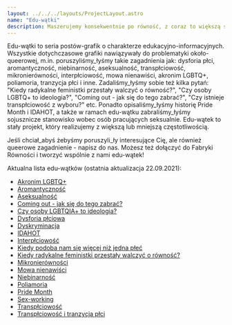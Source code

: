 ```yaml
---
layout: ../../../layouts/ProjectLayout.astro
name: "Edu-wątki"
description: Maszerujemy konsekwentnie po równość, z coraz to większą siłą i wsparciem!
---
```


Edu-wątki to seria postów-grafik o charakterze edukacyjno-informacyjnych. Wszystkie dotychczasowe grafiki nawiązywały do problematyki około-queerowej, m.in. poruszyliśmy_łyśmy takie zagadnienia jak: dysforia płci, aromantyczność, niebinarność, aseksualność, transpłciowość, mikronierówności, interpłciowość, mowa nienawiści, akronim LGBTQ+, poliamoria, tranzycja płci i inne. Zadaliśmy_łyśmy sobie też kilka pytań: "Kiedy radykalne feministki przestały walczyć o równość?", "Czy osoby LGBTQ+ to ideologia?", "Coming out - jak się do tego zabrać?", "Czy istnieje transpłciowość z wyboru?" etc. Ponadto opisaliśmy_łyśmy historię Pride Month i IDAHOT, a także w ramach edu-wątku zabraliśmy_łyśmy sojusznicze stanowisko wobec osób pracujących seksualnie. Edu-wątek to stały projekt, który realizujemy z większą lub mniejszą częstotliwością. 

Jeśli chciał_abyś żebyśmy poruszyli_ły interesujące Cię, ale również queerowe zagadnienie - napisz do nas. Możesz też dołączyć do Fabryki Równości i tworzyć wspólnie z nami edu-wątek!

Aktualna lista edu-wątków (ostatnia aktualizacja 22.09.2021):
* [Akronim LGBTQ+](https://www.facebook.com/fabrykarownosci/posts/3812756285446675)
* [Aromantyczność](https://www.facebook.com/fabrykarownosci/posts/3735214276534210)
* [Aseksualność](https://www.facebook.com/fabrykarownosci/posts/3794020003986970)
* [Coming out - jak się do tego zabrać?](https://www.facebook.com/fabrykarownosci/posts/3695509703838001)
* [Czy osoby LGBTQIA+ to ideologia?](https://www.facebook.com/fabrykarownosci/posts/3661954853860153)
* [Dysforia płciowa](https://www.facebook.com/fabrykarownosci/posts/3713257085396596)
* [Dyskryminacja](https://www.facebook.com/fabrykarownosci/posts/4177531745635792)
* [IDAHOT](https://www.facebook.com/fabrykarownosci/posts/3958950430827259)
* [Interpłciowość](https://www.facebook.com/fabrykarownosci/posts/4042843225771312)
* [Kiedy podoba nam się więcej niż jedna płeć](https://www.facebook.com/fabrykarownosci/posts/3896994760356160)
* [Kiedy radykalne feministki przestały walczyć o równość?](https://www.facebook.com/fabrykarownosci/posts/3677339142321724)
* [Mikronierówności](https://www.facebook.com/fabrykarownosci/posts/3980928958629406)
* [Mowa nienawiści](https://www.facebook.com/fabrykarownosci/posts/4064018203653814)
* [Niebinarność](https://www.facebook.com/fabrykarownosci/posts/3756908364364801)
* [Poliamoria](https://www.facebook.com/fabrykarownosci/posts/4101076669947967)
* [Pride Month](https://www.facebook.com/fabrykarownosci/posts/4019915868064048)
* [Sex-working](https://www.facebook.com/fabrykarownosci/posts/3774560669266237)
* [Transpłciowość](https://www.facebook.com/fabrykarownosci/posts/3833788670010103)
* [Transpłciowość i tranzycja płci](https://www.facebook.com/fabrykarownosci/posts/4344759855579646)